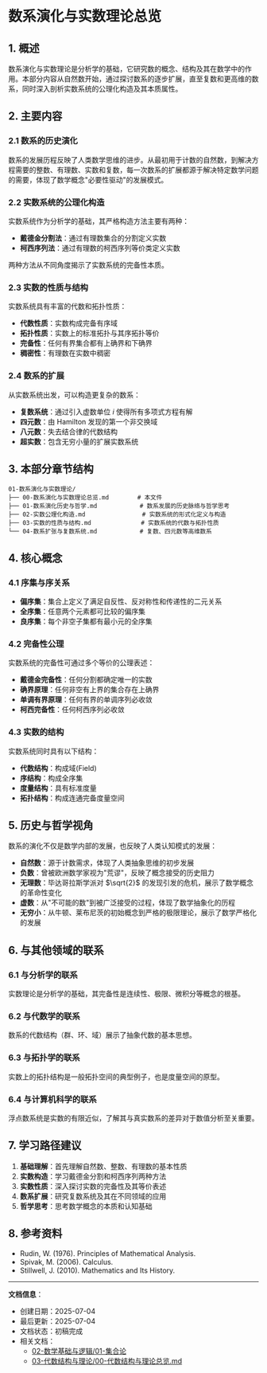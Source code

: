 # 数系演化与实数理论总览

## 1. 概述

数系演化与实数理论是分析学的基础，它研究数的概念、结构及其在数学中的作用。本部分内容从自然数开始，通过探讨数系的逐步扩展，直至复数和更高维的数系，同时深入剖析实数系统的公理化构造及其本质属性。

## 2. 主要内容

### 2.1 数系的历史演化

数系的发展历程反映了人类数学思维的进步。从最初用于计数的自然数，到解决方程需要的整数、有理数、实数和复数，每一次数系的扩展都源于解决特定数学问题的需要，体现了数学概念"必要性驱动"的发展模式。

### 2.2 实数系统的公理化构造

实数系统作为分析学的基础，其严格构造方法主要有两种：
- **戴德金分割法**：通过有理数集合的分割定义实数
- **柯西序列法**：通过有理数的柯西序列等价类定义实数

两种方法从不同角度揭示了实数系统的完备性本质。

### 2.3 实数的性质与结构

实数系统具有丰富的代数和拓扑性质：
- **代数性质**：实数构成完备有序域
- **拓扑性质**：实数上的标准拓扑与其序拓扑等价
- **完备性**：任何有界集合都有上确界和下确界
- **稠密性**：有理数在实数中稠密

### 2.4 数系的扩展

从实数系统出发，可以构造更复杂的数系：
- **复数系统**：通过引入虚数单位 $i$ 使得所有多项式方程有解
- **四元数**：由 Hamilton 发现的第一个非交换域
- **八元数**：失去结合律的代数结构
- **超实数**：包含无穷小量的扩展实数系统

## 3. 本部分章节结构

```
01-数系演化与实数理论/
├── 00-数系演化与实数理论总览.md        # 本文件
├── 01-数系演化历史与哲学.md            # 数系发展的历史脉络与哲学思考
├── 02-实数公理化构造.md                # 实数系统的形式化定义与构造
├── 03-实数的性质与结构.md              # 实数系统的代数与拓扑性质
└── 04-数系扩张与复数系统.md            # 复数、四元数等高维数系
```

## 4. 核心概念

### 4.1 序集与序关系

- **偏序集**：集合上定义了满足自反性、反对称性和传递性的二元关系
- **全序集**：任意两个元素都可比较的偏序集
- **良序集**：每个非空子集都有最小元的全序集

### 4.2 完备性公理

实数系统的完备性可通过多个等价的公理表述：
- **戴德金完备性**：任何分割都确定唯一的实数
- **确界原理**：任何非空有上界的集合存在上确界
- **单调有界原理**：任何有界的单调序列必收敛
- **柯西完备性**：任何柯西序列必收敛

### 4.3 实数的结构

实数系统同时具有以下结构：
- **代数结构**：构成域(Field)
- **序结构**：构成全序集
- **度量结构**：具有标准度量
- **拓扑结构**：构成连通完备度量空间

## 5. 历史与哲学视角

数系的演化不仅是数学内部的发展，也反映了人类认知模式的发展：

- **自然数**：源于计数需求，体现了人类抽象思维的初步发展
- **负数**：曾被欧洲数学家视为"荒谬"，反映了概念接受的历史阻力
- **无理数**：毕达哥拉斯学派对 $\sqrt{2}$ 的发现引发的危机，展示了数学概念的革命性变化
- **虚数**：从"不可能的数"到被广泛接受的过程，体现了数学抽象化的历程
- **无穷小**：从牛顿、莱布尼茨的初始概念到严格的极限理论，展示了数学严格化的发展

## 6. 与其他领域的联系

### 6.1 与分析学的联系

实数理论是分析学的基础，其完备性是连续性、极限、微积分等概念的根基。

### 6.2 与代数学的联系

数系的代数结构（群、环、域）展示了抽象代数的基本思想。

### 6.3 与拓扑学的联系

实数上的拓扑结构是一般拓扑空间的典型例子，也是度量空间的原型。

### 6.4 与计算机科学的联系

浮点数系统是实数的有限近似，了解其与真实数系的差异对于数值分析至关重要。

## 7. 学习路径建议

1. **基础理解**：首先理解自然数、整数、有理数的基本性质
2. **实数构造**：学习戴德金分割和柯西序列两种方法
3. **实数性质**：深入探讨实数的完备性及其等价表述
4. **数系扩展**：研究复数系统及其在不同领域的应用
5. **哲学思考**：思考数学概念的本质和认知基础

## 8. 参考资料

- Rudin, W. (1976). Principles of Mathematical Analysis.
- Spivak, M. (2006). Calculus.
- Stillwell, J. (2010). Mathematics and Its History.

---

**文档信息**：
- 创建日期：2025-07-04
- 最后更新：2025-07-04
- 文档状态：初稿完成
- 相关文档：
  - [02-数学基础与逻辑/01-集合论](../../02-数学基础与逻辑/01-集合论/00-集合论总览.md)
  - [03-代数结构与理论/00-代数结构与理论总览.md](../../03-代数结构与理论/00-代数结构与理论总览.md) 